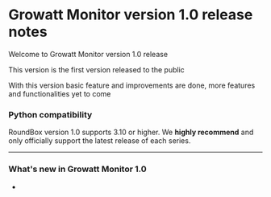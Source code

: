 Growatt Monitor version 1.0 release notes
==================================

Welcome to Growatt Monitor version 1.0 release

This version is the first version released to the public

With this version basic feature and improvements are done, more features and functionalities yet to come

### Python compatibility

RoundBox version 1.0 supports 3.10 or higher. We **highly recommend** and only officially support the latest release of
each series.

***

### What's new in Growatt Monitor 1.0

*
